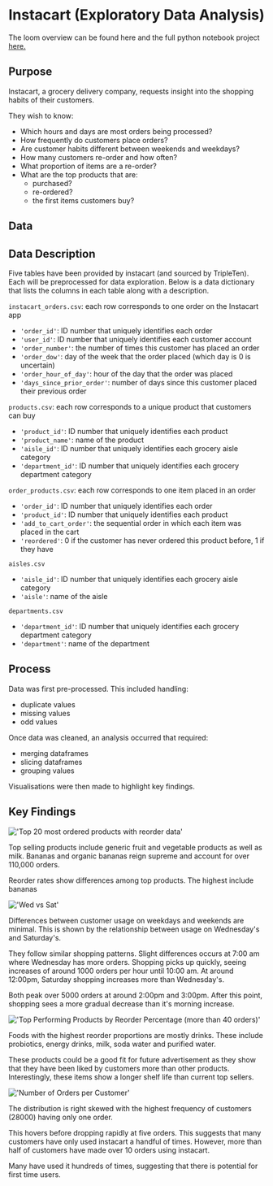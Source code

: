 # Instacart (Exploratory Data Analysis)

The loom overview can be found here and the full python notebook project [here.](instacart.ipynb)

## Purpose

Instacart, a grocery delivery company, requests insight into the shopping habits of their customers. 

They wish to know:
- Which hours and days are most orders being processed?
- How frequently do customers place orders?
- Are customer habits different between weekends and weekdays?
- How many customers re-order and how often?
- What proportion of items are a re-order?
- What are the top products that are:
  - purchased?
  - re-ordered?
  - the first items customers buy?
 
## Data

## Data Description

Five tables have been provided by instacart (and sourced by TripleTen). Each will be preprocessed for data exploration. Below is a data dictionary that lists the columns in each table along with a description.

`instacart_orders.csv`: each row corresponds to one order on the Instacart app

- `'order_id'`: ID number that uniquely identifies each order
- `'user_id'`: ID number that uniquely identifies each customer account
- `'order_number'`: the number of times this customer has placed an order
- `'order_dow'`: day of the week that the order placed (which day is 0 is uncertain)
- `'order_hour_of_day'`: hour of the day that the order was placed
- `'days_since_prior_order'`: number of days since this customer placed their previous order
     
`products.csv`: each row corresponds to a unique product that customers can buy
- `'product_id'`: ID number that uniquely identifies each product
- `'product_name'`: name of the product
- `'aisle_id'`: ID number that uniquely identifies each grocery aisle category
- `'department_id'`: ID number that uniquely identifies each grocery department category

`order_products.csv`: each row corresponds to one item placed in an order
- `'order_id'`: ID number that uniquely identifies each order
- `'product_id'`: ID number that uniquely identifies each product
- `'add_to_cart_order'`: the sequential order in which each item was placed in the cart
- `'reordered'`: 0 if the customer has never ordered this product before, 1 if they have

`aisles.csv`
- `'aisle_id'`: ID number that uniquely identifies each grocery aisle category
- `'aisle'`: name of the aisle
    
`departments.csv`
- `'department_id'`: ID number that uniquely identifies each grocery department category
- `'department'`: name of the department


## Process

Data was first pre-processed. This included handling:
- duplicate values
- missing values
- odd values

Once data was cleaned, an analysis occurred that required:
- merging dataframes
- slicing dataframes
- grouping values

Visualisations were then made to highlight key findings.

## Key Findings

!['Top 20 most ordered products with reorder data'](pics/total_orders_reorders.png)

Top selling products include generic fruit and vegetable products as well as milk. Bananas and organic bananas reign supreme and account for over 110,000 orders. 

Reorder rates show differences among top products. The highest include bananas 

!['Wed vs Sat'](pics/wednesday_vs_saturday.png)

Differences between customer usage on weekdays and weekends are minimal. This is shown by the relationship between usage on Wednesday's and Saturday's. 

They  follow similar shopping patterns. Slight differences occurs at 7:00 am where Wednesday has more orders. Shopping picks up quickly, seeing increases of around 1000 orders per hour until 10:00 am. At around 12:00pm, Saturday shopping increases more than Wednesday's. 

Both peak over 5000 orders at around 2:00pm and 3:00pm. After this point, shopping sees a more gradual decrease than it's morning increase.

!['Top Performing Products by Reorder Percentage (more than 40 orders)'](pics/proportion_of_reorders.png)

Foods with the highest reorder proportions are mostly drinks. These include probiotics, energy drinks, milk, soda water and purified water. 

These products could be a good fit for future advertisement as they show that they have been liked by customers more than other products. Interestingly, these items show a longer shelf life than current top sellers.

!['Number of Orders per Customer'](pics/orders_per_customer.png)

The distribution is right skewed with the highest frequency of customers (28000) having only one order. 

This hovers before dropping rapidly at five orders. This suggests that many customers have only used instacart a handful of times. However, more than half of customers have made over 10 orders using instacart.

Many have used it hundreds of times, suggesting that there is potential for first time users. 

